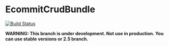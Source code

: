 # EcommitCrudBundle


[![Build Status](https://travis-ci.org/e-commit/EcommitCrudBundle.svg?branch=master)](https://travis-ci.org/e-commit/EcommitCrudBundle)


**WARNING: This branch is under development. Not use in production. You can use stable versions or 2.5 branch.**
